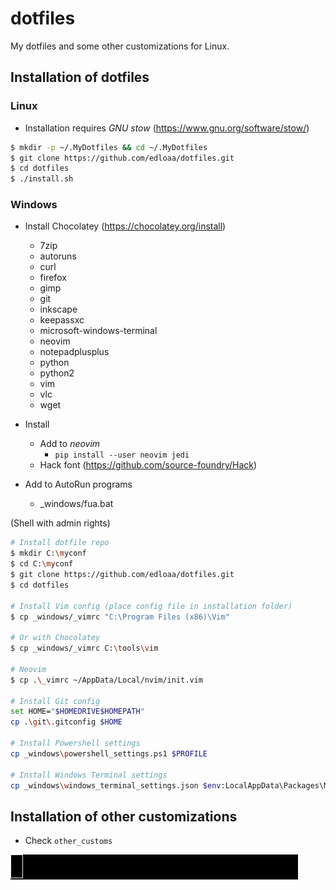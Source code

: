 # dotfiles

My dotfiles and some other customizations for Linux.

## Installation of dotfiles

### Linux

* Installation requires *GNU stow* (https://www.gnu.org/software/stow/)

```sh
$ mkdir -p ~/.MyDotfiles && cd ~/.MyDotfiles
$ git clone https://github.com/edloaa/dotfiles.git
$ cd dotfiles
$ ./install.sh
```

### Windows

* Install Chocolatey (https://chocolatey.org/install)
    - 7zip
    - autoruns
    - curl
    - firefox
    - gimp
    - git
    - inkscape
    - keepassxc
    - microsoft-windows-terminal
    - neovim
    - notepadplusplus
    - python
    - python2
    - vim
    - vlc
    - wget

* Install
    * Add to *neovim*
        * ``pip install --user neovim jedi``
    * Hack font (https://github.com/source-foundry/Hack)

* Add to AutoRun programs
    * _windows/fua.bat

(Shell with admin rights)

```sh
# Install dotfile repo
$ mkdir C:\myconf
$ cd C:\myconf
$ git clone https://github.com/edloaa/dotfiles.git
$ cd dotfiles

# Install Vim config (place config file in installation folder)
$ cp _windows/_vimrc "C:\Program Files (x86)\Vim"

# Or with Chocolatey
$ cp _windows/_vimrc C:\tools\vim

# Neovim
$ cp .\_vimrc ~/AppData/Local/nvim/init.vim

# Install Git config
set HOME="$HOMEDRIVE$HOMEPATH"
cp .\git\.gitconfig $HOME

# Install Powershell settings
cp _windows\powershell_settings.ps1 $PROFILE

# Install Windows Terminal settings
cp _windows\windows_terminal_settings.json $env:LocalAppData\Packages\Microsoft.WindowsTerminal_8wekyb3d8bbwe/LocalState
```

## Installation of other customizations

- Check `other_customs`

![Wake up](./other_customs/fun_tools/wakeupneo/wakeupneo.gif)


